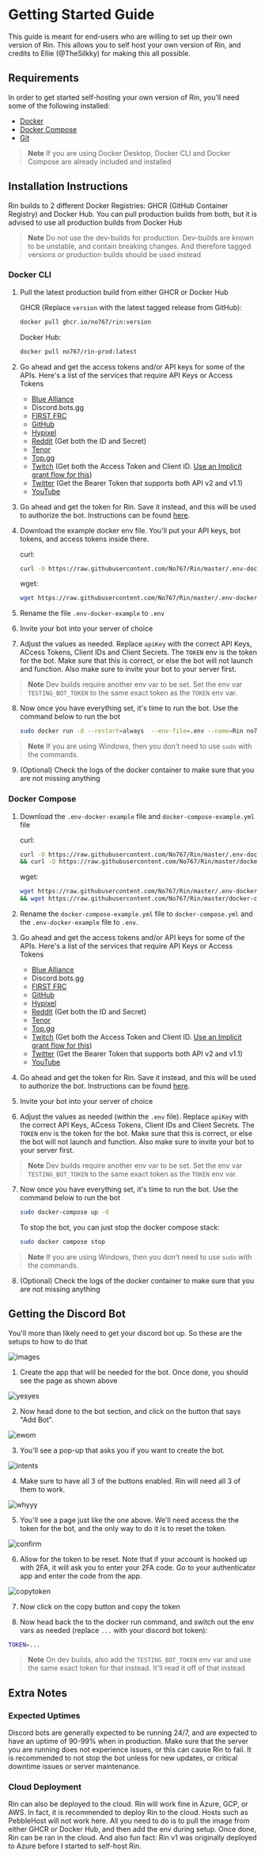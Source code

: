 # Getting Started Guide

This guide is meant for end-users who are willing to set up their own version of Rin. This allows you to self host your own version of Rin, and credits to Ellie (@TheSilkky) for making this all possible.

## Requirements

In order to get started self-hosting your own version of Rin, you'll need some of the following installed:

- [Docker](https://www.docker.com/)
- [Docker Compose](https://docs.docker.com/compose/)
- [Git](https://git-scm.com/)

> **Note**
> If you are using Docker Desktop, Docker CLI and Docker Compose are already included and installed

## Installation Instructions

Rin builds to 2 different Docker Registries: GHCR (GitHub Container Registry) and Docker Hub. You can pull production builds from both, but it is advised to use all production builds from Docker Hub


> **Note**
> Do not use the dev-builds for production. Dev-builds are known to be unstable, and contain breaking changes. And therefore tagged versions or production builds should be used instead


### Docker CLI

1. Pull the latest production build from either GHCR or Docker Hub

    GHCR (Replace `version` with the latest tagged release from GitHub): 
    ```sh
    docker pull ghcr.io/no767/rin:version
    ```

    Docker Hub:
    ```sh
    docker pull no767/rin-prod:latest
    ```
2. Go ahead and get the access tokens and/or API keys for some of the APIs. Here's a list of the services that require API Keys or Access Tokens
    - [Blue Alliance](https://www.thebluealliance.com/apidocs)
    - Discord.bots.gg
    - [FIRST FRC](https://frc-events.firstinspires.org/services/API) 
    - [GitHub](https://docs.github.com/en/rest/guides/basics-of-authentication)
    - [Hypixel](https://api.hypixel.net/#section/Authentication/ApiKey)
    - [Reddit](https://www.reddit.com/prefs/apps) (Get both the ID and Secret)
    - [Tenor](https://developers.google.com/tenor/guides/quickstart#setup)
    - [Top.gg](https://docs.top.gg/)
    - [Twitch](https://dev.twitch.tv/docs/api/get-started) (Get both the Access Token and Client ID. [Use an Implicit grant flow for this](https://dev.twitch.tv/docs/authentication/getting-tokens-oauth#implicit-grant-flow))
    - [Twitter](https://developer.twitter.com/en/docs/twitter-api/getting-started/about-twitter-api) (Get the Bearer Token that supports both API v2 and v1.1)
    - [YouTube](https://developers.google.com/youtube/registering_an_application)

3. Go ahead and get the token for Rin. Save it instead, and this will be used to authorize the bot. Instructions can be found [here](https://github.com/No767/Rin/blob/dev/Community/getting-started-guide.md#getting-the-discord-bot).

4. Download the example docker env file. You'll put your API keys, bot tokens, and access tokens inside there. 

    curl:
    ```sh
    curl -O https://raw.githubusercontent.com/No767/Rin/master/.env-docker-example
    ```

    wget: 

    ```sh
    wget https://raw.githubusercontent.com/No767/Rin/master/.env-docker-example
    ```

5. Rename the file `.env-docker-example` to `.env`

6. Invite your bot into your server of choice

7. Adjust the values as needed. Replace `apiKey` with the correct API Keys, ACcess Tokens, Client IDs and Client Secrets. The `TOKEN` env is the token for the bot. Make sure that this is correct, or else the bot will not launch and function. Also make sure to invite your bot to your server first.

> **Note**
> Dev builds require another env var to be set. Set the env var `TESTING_BOT_TOKEN` to the same exact token as the `TOKEN` env var.

8. Now once you have everything set, it's time to run the bot. Use the command below to run the bot

    ```sh
    sudo docker run -d --restart=always  --env-file=.env --name=Rin no767/rin-prod:latest
    ```

> **Note**
> If you are using Windows, then you don't need to use `sudo` with the commands.

9. (Optional) Check the logs of the docker container to make sure that you are not missing anything

### Docker Compose

1. Download the `.env-docker-example` file and `docker-compose-example.yml` file

    curl:
    ```sh
    curl -O https://raw.githubusercontent.com/No767/Rin/master/.env-docker-example \
    && curl -O https://raw.githubusercontent.com/No767/Rin/master/docker-compose-example.yml
    ```

    wget: 

    ```sh
    wget https://raw.githubusercontent.com/No767/Rin/master/.env-docker-example \
    && wget https://raw.githubusercontent.com/No767/Rin/master/docker-compose-example.yml
    ```

2. Rename the `docker-compose-example.yml` file to `docker-compose.yml` and the `.env-docker-example` file to `.env`.

3. Go ahead and get the access tokens and/or API keys for some of the APIs. Here's a list of the services that require API Keys or Access Tokens
    - [Blue Alliance](https://www.thebluealliance.com/apidocs)
    - Discord.bots.gg
    - [FIRST FRC](https://frc-events.firstinspires.org/services/API) 
    - [GitHub](https://docs.github.com/en/rest/guides/basics-of-authentication)
    - [Hypixel](https://api.hypixel.net/#section/Authentication/ApiKey)
    - [Reddit](https://www.reddit.com/prefs/apps) (Get both the ID and Secret)
    - [Tenor](https://developers.google.com/tenor/guides/quickstart#setup)
    - [Top.gg](https://docs.top.gg/)
    - [Twitch](https://dev.twitch.tv/docs/api/get-started) (Get both the Access Token and Client ID. [Use an Implicit grant flow for this](https://dev.twitch.tv/docs/authentication/getting-tokens-oauth#implicit-grant-flow))
    - [Twitter](https://developer.twitter.com/en/docs/twitter-api/getting-started/about-twitter-api) (Get the Bearer Token that supports both API v2 and v1.1)
    - [YouTube](https://developers.google.com/youtube/registering_an_application)

4. Go ahead and get the token for Rin. Save it instead, and this will be used to authorize the bot. Instructions can be found [here](https://github.com/No767/Rin/blob/dev/Community/getting-started-guide.md#getting-the-discord-bot).

5. Invite your bot into your server of choice

6. Adjust the values as needed (within the `.env` file). Replace `apiKey` with the correct API Keys, ACcess Tokens, Client IDs and Client Secrets. The `TOKEN` env is the token for the bot. Make sure that this is correct, or else the bot will not launch and function. Also make sure to invite your bot to your server first.

> **Note**
> Dev builds require another env var to be set. Set the env var `TESTING_BOT_TOKEN` to the same exact token as the `TOKEN` env var.

7. Now once you have everything set, it's time to run the bot. Use the command below to run the bot

    ```sh
    sudo docker-compose up -d
    ```

    To stop the bot, you can just stop the docker compose stack:

    ```sh
    sudo docker compose stop
    ```

> **Note**
> If you are using Windows, then you don't need to use `sudo` with the commands.

8. (Optional) Check the logs of the docker container to make sure that you are not missing anything


## Getting the Discord Bot

You'll more than likely need to get your discord bot up. So these are the setups to how to do that

![images](../assets/getting-started-assets/create-app.png)

1. Create the app that will be needed for the bot. Once done, you should see the page as shown above

![yesyes](../assets/getting-started-assets/create-bot.png)

2. Now head done to the bot section, and click on the button that says "Add Bot". 

![ewom](../assets/getting-started-assets/allow-bot.png)

3. You'll see a pop-up that asks you if you want to create the bot. 

![intents](../assets/getting-started-assets/allow-intents.png)

4. Make sure to have all 3 of the buttons enabled. Rin will need all 3 of them to work.

![whyyy](../assets/getting-started-assets/reset-token.png)

5. You'll see a page just like the one above. We'll need access the the token for the bot, and the only way to do it is to reset the token.

![confirm](../assets/getting-started-assets/allow-reset-token.png)

6. Allow for the token to be reset. Note that if your account is hooked up with 2FA, it will ask you to enter your 2FA code. Go to your authenticator app and enter the code from the app.

![copytoken](../assets/getting-started-assets/copy-token.png)

7. Now click on the copy button and copy the token

8. Now head back the to the docker run command, and switch out the env vars as needed (replace `...` with your discord bot token):

  ```sh
  TOKEN=...
  ```

  > **Note**
  > On dev builds, also add the `TESTING_BOT_TOKEN` env var and use the same exact token for that instead. It'll read it off of that instead

## Extra Notes

### Expected Uptimes

Discord bots are generally expected to be running 24/7, and are expected to have an uptime of 90-99% when in production. Make sure that the server you are running does not experience issues, or this can cause Rin to fail. It is recommended to not stop the bot unless for new updates, or critical downtime issues or server maintenance.

### Cloud Deployment

Rin can also be deployed to the cloud. Rin will work fine in Azure, GCP, or AWS. In fact, it is recommended to deploy Rin to the cloud. Hosts such as PebbleHost will not work here. All you need to do is to pull the image from either GHCR or Docker Hub, and then add the env during setup. Once done, Rin can be ran in the cloud. And also fun fact: Rin v1 was originally deployed to Azure before I started to self-host Rin.
